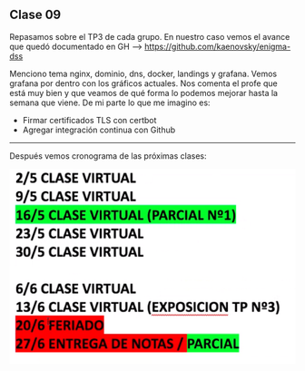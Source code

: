 ## Clase 09

Repasamos sobre el TP3 de cada grupo. En nuestro caso vemos el avance que quedó documentado en GH --> https://github.com/kaenovsky/enigma-dss

Menciono tema nginx, dominio, dns, docker, landings y grafana. Vemos grafana por dentro con los gráficos actuales. Nos comenta el profe que está muy bien y que veamos de qué forma lo podemos mejorar hasta la semana que viene. De mi parte lo que me imagino es:

- Firmar certificados TLS con certbot
- Agregar integración continua con Github

---

Después vemos cronograma de las próximas clases: 

![](./215-assets/ppt-14-ppii.png)